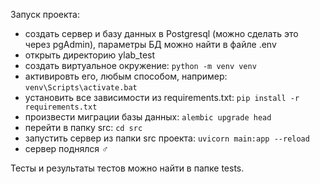 Запуск проекта:

- создать сервер и базу данных в Postgresql (можно сделать это через pgAdmin), параметры БД можно найти в файле .env
- открыть директорию ylab_test
- создать виртуальное окружение:
`python -m venv venv`
- активировть его, любым способом, например:
`venv\Scripts\activate.bat`
- установить все зависимости из requirements.txt:
`pip install -r requirements.txt`
- произвести миграции базы данных:
`alembic upgrade head`
- перейти в папку src:
`cd src`
- запустить сервер из папки src проекта:
`uvicorn main:app --reload`
- сервер поднялся ♂




Тесты и результаты тестов можно найти в папке tests.

